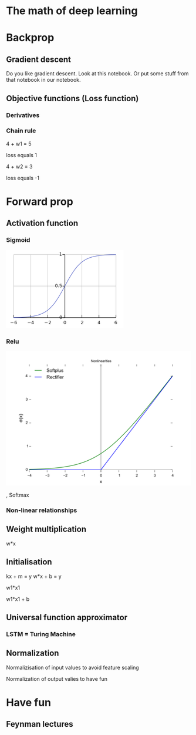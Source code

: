 # The math of deep learning

# Backprop

## Gradient descent

Do you like gradient descent. Look at this notebook.
Or put some stuff from that notebook in our notebook.

## Objective functions (Loss function)

### Derivatives

### Chain rule

4 + w1 = 5

loss equals 1

4 + w2 = 3

loss equals -1





# Forward prop

## Activation function

### Sigmoid
![title](files/sigmoid.png)

### Relu
![title](files/relu.png)

, Softmax

### Non-linear relationships


## Weight multiplication

w*x


## Initialisation

kx + m = y
w*x + b = y

w1*x1

w1*x1 + b

## Universal function approximator

### LSTM = Turing Machine


## Normalization

Normalizisation of input values to avoid feature scaling

Normalization of output valies to have fun


# Have fun

## Feynman lectures



